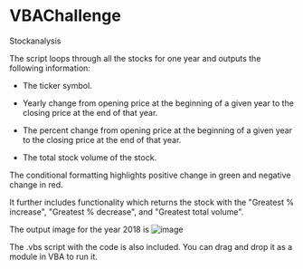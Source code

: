 # VBAChallenge
 Stockanalysis

The  script  loops  through all the stocks for one year and outputs the following information:

  * The ticker symbol.

  * Yearly change from opening price at the beginning of a given year to the closing price at the end of that year.

  * The percent change from opening price at the beginning of a given year to the closing price at the end of that year.

  * The total stock volume of the stock.

 The  conditional formatting  highlights positive change in green and negative change in red.


It further includes functionality which returns the stock with the "Greatest % increase", "Greatest % decrease", and "Greatest total volume".

The output image for the year 2018 is 
![image](/VBAChallenge/Year_2018.png)

The .vbs script with the code is also included. You can drag and drop it as a module in VBA to run it.

